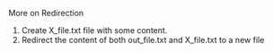 More on Redirection

1) Create X_file.txt file with some content.
2) Redirect the content of both out_file.txt and X_file.txt to a new file
